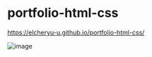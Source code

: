 # portfolio-html-css

https://elcheryu-u.github.io/portfolio-html-css/

![image](https://github.com/user-attachments/assets/39681932-1d35-4786-8006-171c5de48f4d)
